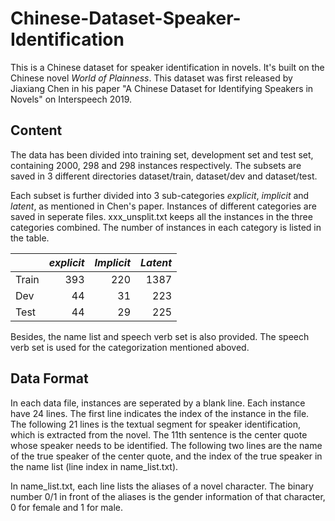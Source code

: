 # Chinese-Dataset-Speaker-Identification
This is a Chinese dataset for speaker identification in novels. It's built on the Chinese novel *World of Plainness*.
This dataset was first released by Jiaxiang Chen in his paper "A Chinese Dataset for Identifying Speakers in Novels" on Interspeech 2019. 

## Content
The data has been divided into training set, development set and test set, containing 2000, 298 and 298 instances respectively. The subsets are saved in 3 different directories dataset/train, dataset/dev and dataset/test.

Each subset is further divided into 3 sub-categories *explicit*, *implicit* and *latent*, as mentioned in Chen's paper. Instances of different categories are saved in seperate files. xxx_unsplit.txt keeps all the instances in the three categories combined. The number of instances in each category is listed in the table. 

|     |*explicit*|*Implicit*|*Latent*|
|-----|------:   | -----:   | ----:  |
|Train|  393     |  220     |  1387  |
|Dev  |  44      |  31      |  223   |
|Test |  44      |  29      |  225   |

Besides, the name list and speech verb set is also provided. The speech verb set is used for the categorization mentioned aboved.

## Data Format
In each data file, instances are seperated by a blank line. Each instance have 24 lines. The first line indicates the index of the instance in the file. The following 21 lines is the textual segment for speaker identification, which is extracted from the novel. The 11th sentence is the center quote whose speaker needs to be identified. The following two lines are the name of the true speaker of the center quote, and the index of the true speaker in the name list (line index in name_list.txt).

In name_list.txt, each line lists the aliases of a novel character. The binary number 0/1 in front of the aliases is the gender information of that character, 0 for female and 1 for male.
